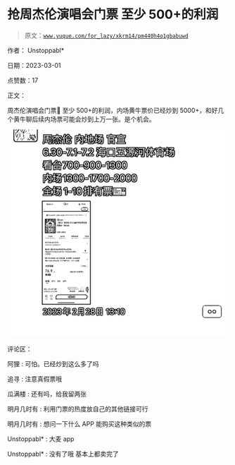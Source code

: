 # 抢周杰伦演唱会门票 至少 500+的利润

> 原文：[`www.yuque.com/for_lazy/xkrm14/pm440h4o1gbabuwd`](https://www.yuque.com/for_lazy/xkrm14/pm440h4o1gbabuwd)



作者： Unstoppabl* 

日期：2023-03-01 

点赞数：17 

正文： 

周杰伦演唱会门票🎫 至少 500+的利润，内场黄牛票价已经炒到 5000+，和好几个黄牛聊后续内场票可能会炒到上万一张。是个机会。 

![](img/86a8234bb74b18d0f27f3bd4e5597dde.png)  

评论区： 

阿狸 : 可怕。已经炒到这么多了吗 

追寻 : 注意真假票哦 

瓜满楼 : 还有吗，给我留两张 

明月几时有 : 利用门票的热度放自己的其他链接可行 

明月几时有 : 想问一下什么 APP 能购买这种类似的票 

Unstoppabl* : 大麦 app 

Unstoppabl* : 没有了哦 基本上都卖完了 

